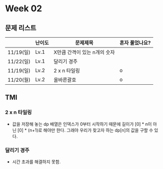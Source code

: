 # Week 02

## 문제 리스트

|                |난이도|문제제목|혼자 풀었나요?|
|----------------|------|-------|-------------|
|11/19(일)|Lv.1|X만큼 간격이 있는 n개의 숫자||
|11/22(일)|Lv.1|달리기 경주||
|11/19(일)|Lv.2|2 x n 타일링|o|
|11/20(월)|Lv.2|올바른괄호|o|

## TMI
### 2 x n 타일링
- 값을 저장해 놓는 dp 배열은 인덱스가 0부터 시작하기 때문에 길이가 [0] * n이 아닌 [0] * (n+1)로 해야만 한다. 그래야 우리가 찾고자 하는 dp[n]의 값을 구할 수 있다.

### 달리기 경주
- 시간 초과를 해결하지 못함.